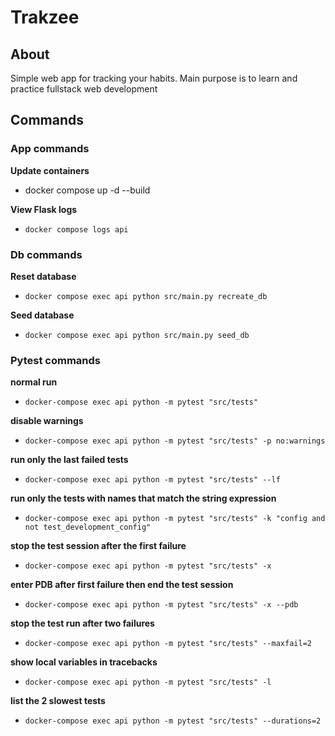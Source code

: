 # Trakzee

## About

Simple web app for tracking your habits. Main purpose is to learn and practice fullstack web development 

## Commands

### App commands

**Update containers**
- docker compose up -d --build

**View Flask logs**
- `docker compose logs api`

### Db commands

**Reset database**
- `docker compose exec api python src/main.py recreate_db`

**Seed database**
- `docker compose exec api python src/main.py seed_db`

### Pytest commands

**normal run**
- `docker-compose exec api python -m pytest "src/tests"`

**disable warnings**
- `docker-compose exec api python -m pytest "src/tests" -p no:warnings`

**run only the last failed tests**
- `docker-compose exec api python -m pytest "src/tests" --lf`

**run only the tests with names that match the string expression**
- `docker-compose exec api python -m pytest "src/tests" -k "config and not test_development_config"`

**stop the test session after the first failure**
- `docker-compose exec api python -m pytest "src/tests" -x`

**enter PDB after first failure then end the test session**
- `docker-compose exec api python -m pytest "src/tests" -x --pdb`

**stop the test run after two failures**
- `docker-compose exec api python -m pytest "src/tests" --maxfail=2`

**show local variables in tracebacks**
- `docker-compose exec api python -m pytest "src/tests" -l`

**list the 2 slowest tests**
- `docker-compose exec api python -m pytest "src/tests" --durations=2`